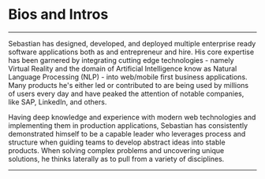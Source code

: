 # Bios and Intros

---

Sebastian has designed, developed, and deployed multiple enterprise ready software applications both as and entrepreneur and hire. His core expertise has been garnered by integrating cutting edge technologies - namely Virtual Reality and the domain of Artificial Intelligence know as Natural Language Processing (NLP) - into web/mobile first business applications. Many products he's either led or contributed to are being used by millions of users every day and have peaked the attention of notable companies, like SAP, LinkedIn, and others.

Having deep knowledge and experience with modern web technologies and implementing them in production applications, Sebastian has consistently demonstrated himself to be a capable leader who leverages process and structure when guiding teams to develop abstract ideas into stable products. When solving complex problems and uncovering unique solutions, he thinks laterally as to pull from a variety of disciplines.

---